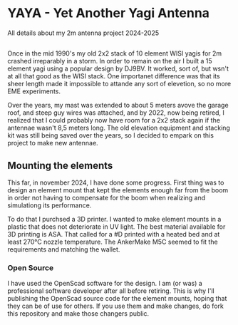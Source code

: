 # YAYA - Yet Another Yagi Antenna
All details about my 2m antenna project 2024-2025

## 
Once in the mid 1990's my old 2x2 stack of 10 element WISI yagis for 2m
crashed irreparably in a storm. In order to remain on the air I built a 15 element yagi using a popular design by DJ9BV.
It worked, sort of, but wsn't at all that good as the WISI stack. One importanet difference was that its sheer length
made it impossible to attande any sort of elevetion, so no more EME experiments.

Over the years, my mast was extended to about 5 meters avove the garage roof, and steep guy wires was attached, and by 2022, now 
being retired, I realized that I could probably now have room for a 2x2 stack again if the antennae wasn't 8,5 meters long. 
The old elevation equipment and stacking kit was still being saved over the years, so I decided to empark on this project
to make new antennae.

## Mounting the elements
This far, in november 2024, I have done some progress. First thing was to design an element mount that kept the elements 
enough far from the boom in order not having to compensate for the boom when realizing and simulationg its performance.

To do that I purchsed a 3D printer. I wanted
to make element mounts in a plastic that does not deteriorate in UV light. The best material available for 3D printing 
is ASA. That called for a #D printed with a heated bed and at least 270°C nozzle temperature.
The AnkerMake M5C seemed to fit the requirements and matching the wallet.

### Open Source
I have used the OpenScad software for the design. I am (or was) a professional software developer after all before retiring.
This is why I'll publishing the OpenScad source code for the element mounts, hoping that they can be of use for others.
If you use them and make changes, do fork this repository and make those changers public. 

